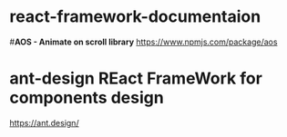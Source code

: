 # react-framework-documentaion


#**AOS - Animate on scroll library**
https://www.npmjs.com/package/aos

# **ant-design REact FrameWork for components design**
https://ant.design/
